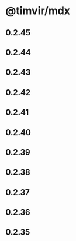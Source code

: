 # @timvir/mdx

## 0.2.45

## 0.2.44

## 0.2.43

## 0.2.42

## 0.2.41

## 0.2.40

## 0.2.39

## 0.2.38

## 0.2.37

## 0.2.36

## 0.2.35
